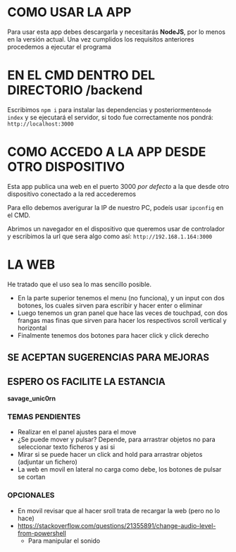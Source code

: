 # COMO USAR LA APP
Para usar esta app debes descargarla y necesitarás **NodeJS**, por lo menos en la versión actual.
Una vez cumplidos los requisitos anteriores procedemos a ejecutar el programa    

# EN EL CMD DENTRO DEL DIRECTORIO /backend
Escribimos `npm i` para instalar las dependencias y posteriormente`node index` y se ejecutará el servidor, si todo fue correctamente nos pondrá: `http://localhost:3000`    

# COMO ACCEDO A LA APP DESDE OTRO DISPOSITIVO
Esta app publica una web en el puerto 3000 *por defecto* a la que desde otro dispositivo conectado a la red accederemos    

Para ello debemos averigurar la IP de nuestro PC, podeís usar `ipconfig` en el CMD.    
    
Abrimos un navegador en el dispositivo que queremos usar de controlador y escribimos la url que sera algo como así: `http://192.168.1.164:3000`    

# LA WEB
He tratado que el uso sea lo mas sencillo posible.
- En la parte superior tenemos el menu (no funciona), y un input con dos botones, los cuales sirven para escribir y hacer enter o eliminar
- Luego tenemos un gran panel que hace las veces de touchpad, con dos frangas mas finas que sirven para hacer los respectivos scroll vertical y horizontal
- Finalmente tenemos dos botones para hacer click y click derecho

## SE ACEPTAN SUGERENCIAS PARA MEJORAS
## ESPERO OS FACILITE LA ESTANCIA
**savage_unic0rn**


### TEMAS PENDIENTES
 - Realizar en el panel ajustes para el move
 - ¿Se puede mover y pulsar? Depende, para arrastrar objetos no para seleccionar texto ficheros y asi si
 - Mirar si se puede hacer un click and hold para arrastrar objetos (adjuntar un fichero)
 - La web en movil en lateral no carga como debe, los botones de pulsar se cortan
### OPCIONALES 
 - En movil revisar que al hacer sroll trata de recargar la web (pero no lo hace)
 - https://stackoverflow.com/questions/21355891/change-audio-level-from-powershell
   - Para manipular el sonido
   
